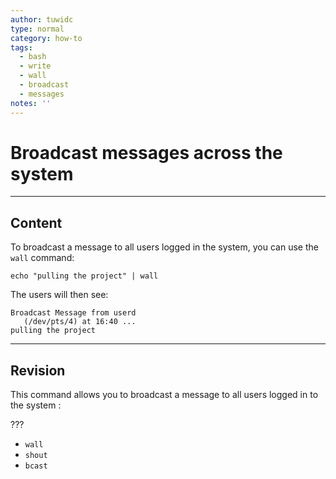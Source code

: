 ```yaml
---
author: tuwidc
type: normal
category: how-to
tags:
  - bash
  - write
  - wall
  - broadcast
  - messages
notes: ''
---
```


# Broadcast messages across the system


---

## Content

To broadcast a message to all users logged in the system, you can use the `wall` command:

```plain-text
echo "pulling the project" | wall 
```

The users will then see:

```plain-text
Broadcast Message from userd 
   (/dev/pts/4) at 16:40 ...
pulling the project
```


---

## Revision

This command allows you to broadcast a message to all users logged in to the system :

???

- `wall`
- `shout`
- `bcast`
 

